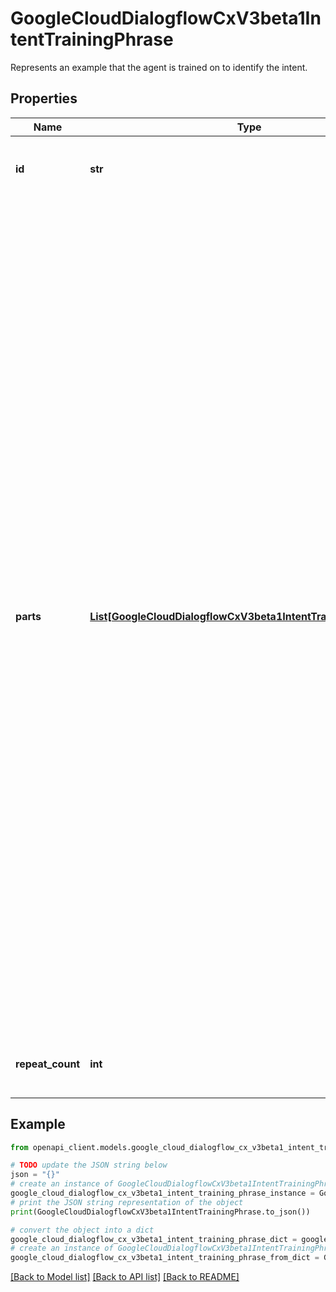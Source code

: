 # GoogleCloudDialogflowCxV3beta1IntentTrainingPhrase

Represents an example that the agent is trained on to identify the intent.

## Properties

Name | Type | Description | Notes
------------ | ------------- | ------------- | -------------
**id** | **str** | Output only. The unique identifier of the training phrase. | [optional] 
**parts** | [**List[GoogleCloudDialogflowCxV3beta1IntentTrainingPhrasePart]**](GoogleCloudDialogflowCxV3beta1IntentTrainingPhrasePart.md) | Required. The ordered list of training phrase parts. The parts are concatenated in order to form the training phrase. Note: The API does not automatically annotate training phrases like the Dialogflow Console does. Note: Do not forget to include whitespace at part boundaries, so the training phrase is well formatted when the parts are concatenated. If the training phrase does not need to be annotated with parameters, you just need a single part with only the Part.text field set. If you want to annotate the training phrase, you must create multiple parts, where the fields of each part are populated in one of two ways: - &#x60;Part.text&#x60; is set to a part of the phrase that has no parameters. - &#x60;Part.text&#x60; is set to a part of the phrase that you want to annotate, and the &#x60;parameter_id&#x60; field is set. | [optional] 
**repeat_count** | **int** | Indicates how many times this example was added to the intent. | [optional] 

## Example

```python
from openapi_client.models.google_cloud_dialogflow_cx_v3beta1_intent_training_phrase import GoogleCloudDialogflowCxV3beta1IntentTrainingPhrase

# TODO update the JSON string below
json = "{}"
# create an instance of GoogleCloudDialogflowCxV3beta1IntentTrainingPhrase from a JSON string
google_cloud_dialogflow_cx_v3beta1_intent_training_phrase_instance = GoogleCloudDialogflowCxV3beta1IntentTrainingPhrase.from_json(json)
# print the JSON string representation of the object
print(GoogleCloudDialogflowCxV3beta1IntentTrainingPhrase.to_json())

# convert the object into a dict
google_cloud_dialogflow_cx_v3beta1_intent_training_phrase_dict = google_cloud_dialogflow_cx_v3beta1_intent_training_phrase_instance.to_dict()
# create an instance of GoogleCloudDialogflowCxV3beta1IntentTrainingPhrase from a dict
google_cloud_dialogflow_cx_v3beta1_intent_training_phrase_from_dict = GoogleCloudDialogflowCxV3beta1IntentTrainingPhrase.from_dict(google_cloud_dialogflow_cx_v3beta1_intent_training_phrase_dict)
```
[[Back to Model list]](../README.md#documentation-for-models) [[Back to API list]](../README.md#documentation-for-api-endpoints) [[Back to README]](../README.md)


